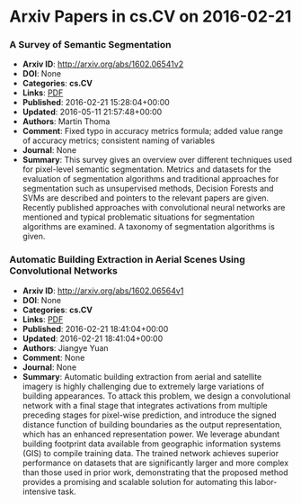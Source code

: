 # Arxiv Papers in cs.CV on 2016-02-21
### A Survey of Semantic Segmentation
- **Arxiv ID**: http://arxiv.org/abs/1602.06541v2
- **DOI**: None
- **Categories**: **cs.CV**
- **Links**: [PDF](http://arxiv.org/pdf/1602.06541v2)
- **Published**: 2016-02-21 15:28:04+00:00
- **Updated**: 2016-05-11 21:57:48+00:00
- **Authors**: Martin Thoma
- **Comment**: Fixed typo in accuracy metrics formula; added value range of accuracy
  metrics; consistent naming of variables
- **Journal**: None
- **Summary**: This survey gives an overview over different techniques used for pixel-level semantic segmentation. Metrics and datasets for the evaluation of segmentation algorithms and traditional approaches for segmentation such as unsupervised methods, Decision Forests and SVMs are described and pointers to the relevant papers are given. Recently published approaches with convolutional neural networks are mentioned and typical problematic situations for segmentation algorithms are examined. A taxonomy of segmentation algorithms is given.



### Automatic Building Extraction in Aerial Scenes Using Convolutional Networks
- **Arxiv ID**: http://arxiv.org/abs/1602.06564v1
- **DOI**: None
- **Categories**: **cs.CV**
- **Links**: [PDF](http://arxiv.org/pdf/1602.06564v1)
- **Published**: 2016-02-21 18:41:04+00:00
- **Updated**: 2016-02-21 18:41:04+00:00
- **Authors**: Jiangye Yuan
- **Comment**: None
- **Journal**: None
- **Summary**: Automatic building extraction from aerial and satellite imagery is highly challenging due to extremely large variations of building appearances. To attack this problem, we design a convolutional network with a final stage that integrates activations from multiple preceding stages for pixel-wise prediction, and introduce the signed distance function of building boundaries as the output representation, which has an enhanced representation power. We leverage abundant building footprint data available from geographic information systems (GIS) to compile training data. The trained network achieves superior performance on datasets that are significantly larger and more complex than those used in prior work, demonstrating that the proposed method provides a promising and scalable solution for automating this labor-intensive task.



